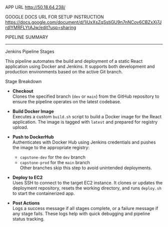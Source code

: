 APP URL
http://50.18.64.238/


GOOGLE DOCS URL FOR SETUP INSTRUCTION
https://docs.google.com/document/d/1iUxXsZqSstiGU9n7nNCov6CBZxXj7JrdlYMRFLYtAJw/edit?usp=sharing


PIPELINE SUMMARY

---

Jenkins Pipeline Stages

This pipeline automates the build and deployment of a static React application using Docker and Jenkins. It supports both development and production environments based on the active Git branch.

 Stage Breakdown

- **Checkout**  
  Clones the specified branch (`dev` or `main`) from the GitHub repository to ensure the pipeline operates on the latest codebase.

- **Build Docker Image**  
  Executes a custom `build.sh` script to build a Docker image for the React application. The image is tagged with `latest` and prepared for registry upload.

- **Push to DockerHub**  
  Authenticates with Docker Hub using Jenkins credentials and pushes the image to the appropriate registry:
  - `capstone-dev` for the `dev` branch
  - `capstone-prod` for the `main` branch  
  Other branches skip this step to avoid unintended deployments.

- **Deploy to EC2**  
  Uses SSH to connect to the target EC2 instance. It clones or updates the deployment repository, resets the working directory, and runs `deploy.sh` to start the containerized app.

- **Post Actions**  
  Logs a success message if all stages complete, or a failure message if any stage fails. These logs help with quick debugging and pipeline status tracking.


